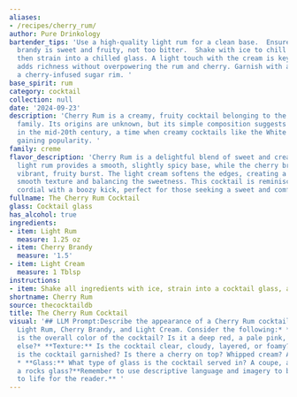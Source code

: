```yaml
---
aliases:
- /recipes/cherry_rum/
author: Pure Drinkology
bartender_tips: 'Use a high-quality light rum for a clean base.  Ensure the cherry
  brandy is sweet and fruity, not too bitter.  Shake with ice to chill thoroughly,
  then strain into a chilled glass. A light touch with the cream is key: a small amount
  adds richness without overpowering the rum and cherry. Garnish with a cherry or
  a cherry-infused sugar rim. '
base_spirit: rum
category: cocktail
collection: null
date: '2024-09-23'
description: 'Cherry Rum is a creamy, fruity cocktail belonging to the **Cream Cocktail**
  family. Its origins are unknown, but its simple composition suggests a likely birth
  in the mid-20th century, a time when creamy cocktails like the White Russian were
  gaining popularity. '
family: creme
flavor_description: 'Cherry Rum is a delightful blend of sweet and creamy notes. The
  light rum provides a smooth, slightly spicy base, while the cherry brandy adds a
  vibrant, fruity burst. The light cream softens the edges, creating a luxuriously
  smooth texture and balancing the sweetness. This cocktail is reminiscent of a cherry
  cordial with a boozy kick, perfect for those seeking a sweet and comforting drink. '
fullname: The Cherry Rum Cocktail
glass: Cocktail glass
has_alcohol: true
ingredients:
- item: Light Rum
  measure: 1.25 oz
- item: Cherry Brandy
  measure: '1.5'
- item: Light Cream
  measure: 1 Tblsp
instructions:
- item: Shake all ingredients with ice, strain into a cocktail glass, and serve.
shortname: Cherry Rum
source: thecocktaildb
title: The Cherry Rum Cocktail
visual: '## LLM Prompt:Describe the appearance of a Cherry Rum cocktail, made with
  Light Rum, Cherry Brandy, and Light Cream. Consider the following:* **Color:**  What
  is the overall color of the cocktail? Is it a deep red, a pale pink, or something
  else?* **Texture:** Is the cocktail clear, cloudy, layered, or foamy? * **Garnish:**  How
  is the cocktail garnished? Is there a cherry on top? Whipped cream? A sprig of mint?
  * **Glass:** What type of glass is the cocktail served in? A coupe, a martini glass,
  a rocks glass?**Remember to use descriptive language and imagery to bring the cocktail
  to life for the reader.** '
---
```



